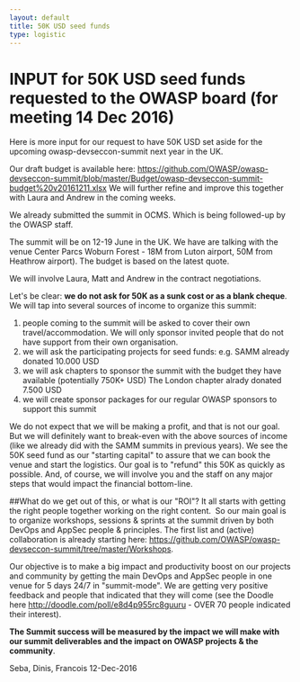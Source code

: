 ```yaml
---
layout: default
title: 50K USD seed funds
type: logistic
---
```


# INPUT for 50K USD seed funds requested to the OWASP board (for meeting 14 Dec 2016)

Here is more input for our request to have 50K USD set aside for the upcoming owasp-devseccon-summit next year in the UK.

Our draft budget is available here:
https://github.com/OWASP/owasp-devseccon-summit/blob/master/Budget/owasp-devseccon-summit-budget%20v20161211.xlsx
We will further refine and improve this together with Laura and Andrew in the coming weeks.

We already submitted the summit in OCMS. Which is  being followed-up by the OWASP staff.

The summit will be on 12-19 June in the UK. We have are talking with the venue Center Parcs Woburn Forest - 18M from Luton airport, 50M from Heathrow airport). The budget is based on the latest quote.


We will involve Laura, Matt and Andrew in the contract negotiations.

Let's be clear: **we do not ask for 50K as a sunk cost or as a blank cheque**.
We will tap into several sources of income to organize this summit:

1. people coming to the summit will be asked to cover their own travel/accommodation. We will only sponsor invited people that do not have support from their own organisation.
2. we will ask the participating projects for seed funds: e.g. SAMM already donated 10.000 USD 
3. we will ask chapters to sponsor the summit with the budget they have available (potentially 750K+ USD) The London chapter alrady donated 7.500 USD
4. we will create sponsor packages for our regular OWASP sponsors to support this summit

We do not expect that we will be making a profit, and that is not our goal. 
But we will definitely want to break-even with the above sources of income (like we already did with the SAMM summits in previous years).
We see the 50K seed fund as our "starting capital" to assure that we can book the venue and start the logistics.
Our goal is to "refund" this 50K as quickly as possible.
And, of course, we will involve you and the staff on any major steps that would impact the financial bottom-line.

##What do we get out of this, or what is our "ROI"?
It all starts with getting the right people together working on the right content. 
So our main goal is to organize workshops, sessions & sprints at the summit driven by both DevOps and AppSec people & principles.
The first list and (active) collaboration is already starting here:
https://github.com/OWASP/owasp-devseccon-summit/tree/master/Workshops.

Our objective is to make a big impact and productivity boost on our projects and community by getting the main DevOps and AppSec people in one venue for 5 days 24/7 in "summit-mode". We are getting very positive feedback and people that indicated that they will come (see the Doodle here http://doodle.com/poll/e8d4p955rc8guuru - OVER 70 people indicated their interest).

**The Summit success will be measured by the impact we will make with our summit deliverables and the impact on OWASP projects & the community**.

Seba, Dinis, Francois
12-Dec-2016
